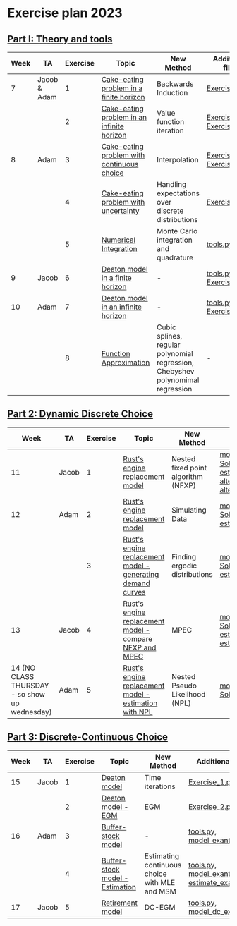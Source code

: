 # Exercise plan 2023

## [Part I: Theory and tools](https://github.com/bschjerning/dp_ucph/tree/main/1_theory_tools)                                                      
| Week |TA |  Exercise | Topic | New Method| Additional files |
|------|----------|-------|-------|------------------| ----|
| 7    |  Jacob & Adam |1        | [Cake-eating problem in a finite horizon](https://github.com/bschjerning/dp_ucph/blob/main/1_theory_tools/exercises/ex_ante/01_cake_eating_finite.ipynb)   | Backwards Induction       |     [Exercise_1.py](https://github.com/bschjerning/dp_ucph/blob/main/1_theory_tools/exercises/ex_ante/Exercise_1.py)              |
|      |  |2        | [Cake-eating problem in an infinite horizon](https://github.com/bschjerning/dp_ucph/blob/main/1_theory_tools/exercises/ex_ante/02_cake_eating_infinite.ipynb)| Value function iteration  |[Exercise_1.py](https://github.com/bschjerning/dp_ucph/blob/main/1_theory_tools/exercises/ex_ante/Exercise_1.py), [Exercise_2.py](https://github.com/bschjerning/dp_ucph/blob/main/1_theory_tools/exercises/ex_ante/Exercise_2.py)                  |
| 8     | Adam |3        |  [Cake-eating problem with continuous choice](https://github.com/bschjerning/dp_ucph/blob/main/1_theory_tools/exercises/ex_ante/03_cake_eating_continous.ipynb)     | Interpolation  | [Exercise_2.py](https://github.com/bschjerning/dp_ucph/blob/main/1_theory_tools/exercises/ex_ante/Exercise_2.py), [Exercise_3.py](https://github.com/bschjerning/dp_ucph/blob/main/1_theory_tools/exercises/ex_ante/Exercise_3.py)                 |
|     |    |4        | [Cake-eating problem with uncertainty](https://github.com/bschjerning/dp_ucph/blob/main/1_theory_tools/exercises/ex_ante/04_cake_eating_uncertainty.ipynb)   | Handling expectations over discrete distributions      | [Exercise_4.py](https://github.com/bschjerning/dp_ucph/blob/main/1_theory_tools/exercises/ex_ante/Exercise_4.py)                 |
|      |  |5        |  [Numerical Integration](https://github.com/bschjerning/dp_ucph/blob/main/1_theory_tools/exercises/ex_ante/05_numerical_integration.ipynb)     | Monte Carlo integration and quadrature      | [tools.py](https://github.com/bschjerning/dp_ucph/blob/main/1_theory_tools/exercises/ex_ante/tools.py)                 |
| 9    |   Jacob |6        | [Deaton model in a finite horizon](https://github.com/bschjerning/dp_ucph/blob/main/1_theory_tools/exercises/ex_ante/06_deaton_model.ipynb)   |-     |[tools.py](https://github.com/bschjerning/dp_ucph/blob/main/1_theory_tools/exercises/ex_ante/tools.py), [Exercise_6.py](https://github.com/bschjerning/dp_ucph/blob/main/1_theory_tools/exercises/ex_ante/Exercise_6.py)                |
| 10   |   Adam |7        | [Deaton model in an infinite horizon](https://github.com/bschjerning/dp_ucph/blob/main/1_theory_tools/exercises/ex_ante/07_deaton_model_infinite.ipynb)   | -      | [tools.py](https://github.com/bschjerning/dp_ucph/blob/main/1_theory_tools/exercises/ex_ante/tools.py), [Exercise_7.py](https://github.com/bschjerning/dp_ucph/blob/main/1_theory_tools/exercises/ex_ante/Exercise_7.py)                 |
|      | |8        | [Function Approximation](https://github.com/bschjerning/dp_ucph/blob/main/1_theory_tools/exercises/ex_ante/08_function_approx.ipynb)   |Cubic splines, regular polynomial regression, Chebyshev polynomimal regression       |-                  |


## [Part 2: Dynamic Discrete Choice](https://github.com/bschjerning/dp_ucph/tree/main/2_dynamic_discrete_choice)                                                      
| Week | TA |Exercise | Topic | New Method| Additional files |
|------| --- |----------|-------|-------|------------------|
| 11   |   Jacob |1         | [Rust's engine replacement model](https://github.com/bschjerning/dp_ucph/blob/main/2_dynamic_discrete_choice/exercises/ex_ante/01_NFXP/01_NFXP.ipynb)      | Nested fixed point algorithm (NFXP)      |[model_zucher.py](https://github.com/bschjerning/dp_ucph/blob/main/2_dynamic_discrete_choice/exercises/ex_ante/01_NFXP/model_zucher.py), [Solve_NFXP.py](https://github.com/bschjerning/dp_ucph/blob/main/2_dynamic_discrete_choice/exercises/ex_ante/01_NFXP/Solve_NFXP.py), [estimate_NFXP.py](https://github.com/bschjerning/dp_ucph/blob/main/2_dynamic_discrete_choice/exercises/ex_ante/01_NFXP/estimate_NFXP.py), [alternative_specifications_ex7.py](https://github.com/bschjerning/dp_ucph/blob/main/2_dynamic_discrete_choice/exercises/ex_ante/01_NFXP/alternative_specifications_ex7.py), [alternative_specifications_ex9.py](https://github.com/bschjerning/dp_ucph/blob/main/2_dynamic_discrete_choice/exercises/ex_ante/01_NFXP/alternative_specifications_ex9.py)                   |
| 12   |   Adam |2        | [Rust's engine replacement model](https://github.com/bschjerning/dp_ucph/blob/main/2_dynamic_discrete_choice/exercises/ex_ante/01_NFXP/02_NFXP_simulate.ipynb)   | Simulating Data       |  [model_zucher.py](https://github.com/bschjerning/dp_ucph/blob/main/2_dynamic_discrete_choice/exercises/ex_ante/01_NFXP/model_zucher.py), [Solve_NFXP.py](https://github.com/bschjerning/dp_ucph/blob/main/2_dynamic_discrete_choice/exercises/ex_ante/01_NFXP/Solve_NFXP.py), [estimate_NFXP.py](https://github.com/bschjerning/dp_ucph/blob/main/2_dynamic_discrete_choice/exercises/ex_ante/01_NFXP/estimate_NFXP.py)                |
|      |  |3        |[Rust's engine replacement model - generating demand curves](https://github.com/bschjerning/dp_ucph/blob/main/2_dynamic_discrete_choice/exercises/ex_ante/01_NFXP/03_NFXP_equilibirum.ipynb)       | Finding ergodic distributions      | [model_zucher.py](https://github.com/bschjerning/dp_ucph/blob/main/2_dynamic_discrete_choice/exercises/ex_ante/01_NFXP/model_zucher.py), [Solve_NFXP.py](https://github.com/bschjerning/dp_ucph/blob/main/2_dynamic_discrete_choice/exercises/ex_ante/01_NFXP/Solve_NFXP.py), [estimate_NFXP.py](https://github.com/bschjerning/dp_ucph/blob/main/2_dynamic_discrete_choice/exercises/ex_ante/01_NFXP/estimate_NFXP.py)                 |
| 13   |  Jacob | 4        | [Rust's engine replacement model - compare NFXP and MPEC](https://github.com/bschjerning/dp_ucph/blob/main/2_dynamic_discrete_choice/exercises/ex_ante/02_MPEC/04_MPEC.ipynb)   | MPEC      | [model_zucher.py](https://github.com/bschjerning/dp_ucph/blob/main/2_dynamic_discrete_choice/exercises/ex_ante/02_MPEC/model_zucher.py), [Solve_NFXP.py](https://github.com/bschjerning/dp_ucph/blob/main/2_dynamic_discrete_choice/exercises/ex_ante/02_MPEC/Solve_NFXP.py), [estimate_NFXP.py](https://github.com/bschjerning/dp_ucph/blob/main/2_dynamic_discrete_choice/exercises/ex_ante/02_MPEC/estimate_NFXP.py), [estimate_MPEC_exante.py](https://github.com/bschjerning/dp_ucph/blob/main/2_dynamic_discrete_choice/exercises/ex_ante/02_MPEC/Estimate_MPEC_exante.py)                 |
| 14 (NO CLASS THURSDAY - so show up wednesday)   |   Adam |5        | [Rust's engine replacement model - estimation with NPL](https://github.com/bschjerning/dp_ucph/blob/main/2_dynamic_discrete_choice/exercises/ex_ante/03_NPL/05_NPL.ipynb)   |  Nested Pseudo Likelihood (NPL)     |  [model_zucher.py](https://github.com/bschjerning/dp_ucph/blob/main/2_dynamic_discrete_choice/exercises/ex_ante/03_NPL/model_zucher_exante.py), [Solve_NFXP.py](https://github.com/bschjerning/dp_ucph/blob/main/2_dynamic_discrete_choice/exercises/ex_ante/03_NPL/Solve_NFXP.py), [NPL_exante.py](https://github.com/bschjerning/dp_ucph/blob/main/2_dynamic_discrete_choice/exercises/ex_ante/03_NPL/NPL_exante.py)                |




## [Part 3: Discrete-Continuous Choice](https://github.com/bschjerning/dp_ucph/tree/main/3_discrete_continuous_choice)                                                      
| Week | TA |Exercise | Topic | New Method| Additional files |
|------| ---|----------|-------|-------|------------------|
|15      | Jacob | 1        | [Deaton model](https://github.com/bschjerning/dp_ucph/blob/main/3_discrete_continuous_choice/exercises/ex_ante/01_time_iteration.ipynb)   | Time iterations | [Exercise_1.py](https://github.com/bschjerning/dp_ucph/blob/main/3_discrete_continuous_choice/exercises/ex_ante/Exercise_1.py)      |
|      | | 2        | [Deaton model - EGM](https://github.com/bschjerning/dp_ucph/blob/main/3_discrete_continuous_choice/exercises/ex_ante/02_EGM.ipynb) | EGM | [Exercise_2.py](https://github.com/bschjerning/dp_ucph/blob/main/3_discrete_continuous_choice/exercises/ex_ante/Exercise_2.py) |
| 16   |   Adam |3        | [Buffer-stock model](https://github.com/bschjerning/dp_ucph/blob/main/3_discrete_continuous_choice/exercises/ex_ante/03_buffer_stock_egm.ipynb)   | -      | [tools.py](https://github.com/bschjerning/dp_ucph/blob/main/3_discrete_continuous_choice/exercises/ex_ante/tools.py), [model_exante.py](https://github.com/bschjerning/dp_ucph/blob/main/3_discrete_continuous_choice/exercises/ex_ante/model_exante.py)                 |
|      | | 4        | [Buffer-stock model - Estimation](https://github.com/bschjerning/dp_ucph/blob/main/3_discrete_continuous_choice/exercises/ex_ante/03_buffer_stock_egm.ipynb)      |Estimating continuous choice with MLE and MSM       |   [tools.py](https://github.com/bschjerning/dp_ucph/blob/main/3_discrete_continuous_choice/exercises/ex_ante/tools.py), [model_exante.py](https://github.com/bschjerning/dp_ucph/blob/main/3_discrete_continuous_choice/exercises/ex_ante/model_exante.py), [estimate_exante.py](https://github.com/bschjerning/dp_ucph/blob/main/3_discrete_continuous_choice/exercises/ex_ante/estimate_exante.py)               |
| 17   |  Jacob | 5        | [Retirement model](https://github.com/bschjerning/dp_ucph/blob/main/3_discrete_continuous_choice/exercises/ex_ante/05_dc_egm.ipynb)   | DC-EGM | [tools.py](https://github.com/bschjerning/dp_ucph/blob/main/3_discrete_continuous_choice/exercises/ex_ante/tools.py), [model_dc_exante.py](https://github.com/bschjerning/dp_ucph/blob/main/3_discrete_continuous_choice/exercises/ex_ante/model_dc_exante.py)                 |